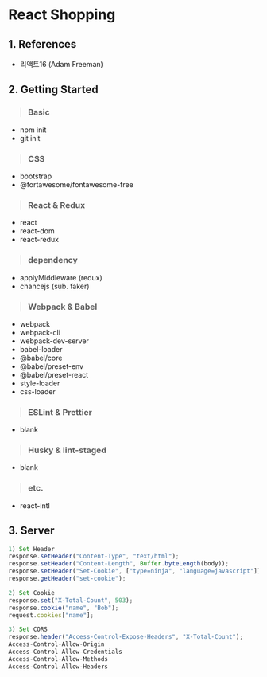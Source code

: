 # React Shopping

## 1. References

- 리액트16 (Adam Freeman)

## 2. Getting Started

> ### Basic

- npm init
- git init

> ### CSS

- bootstrap
- @fortawesome/fontawesome-free

> ### React & Redux

- react
- react-dom
- react-redux

> ### dependency

- applyMiddleware (redux)
- chancejs (sub. faker)

> ### Webpack & Babel

- webpack
- webpack-cli
- webpack-dev-server
- babel-loader
- @babel/core
- @babel/preset-env
- @babel/preset-react
- style-loader
- css-loader

> ### ESLint & Prettier

- blank

> ### Husky & lint-staged

- blank

> ### etc.

- react-intl

## 3. Server

```js
1) Set Header
response.setHeader("Content-Type", "text/html");
response.setHeader("Content-Length", Buffer.byteLength(body));
response.setHeader("Set-Cookie", ["type=ninja", "language=javascript"]);
response.getHeader("set-cookie");
```

```js
2) Set Cookie
response.set("X-Total-Count", 503);
response.cookie("name", "Bob");
request.cookies["name"];
```

```js
3) Set CORS
response.header("Access-Control-Expose-Headers", "X-Total-Count");
Access-Control-Allow-Origin
Access-Control-Allow-Credentials
Access-Control-Allow-Methods
Access-Control-Allow-Headers
```
